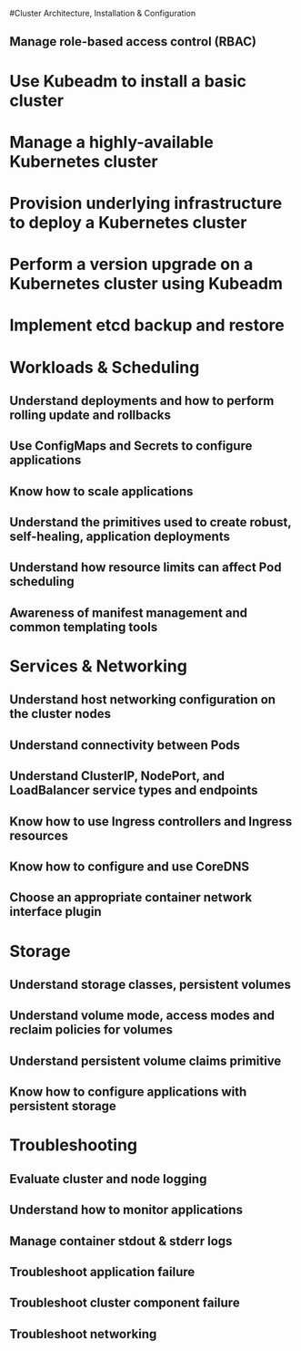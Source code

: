#Cluster Architecture, Installation & Configuration 

## Manage role-based access control (RBAC) 

 

 

 # Use Kubeadm to install a basic cluster 

 

 # Manage a highly-available Kubernetes cluster 

 

 # Provision underlying infrastructure to deploy a Kubernetes cluster  

 

 

#  Perform a version upgrade on a Kubernetes cluster using Kubeadm 

 

 

# Implement etcd backup and restore 


# Workloads & Scheduling

## Understand deployments and how to perform rolling update and rollbacks  

 

 
## Use ConfigMaps and Secrets to configure applications  

 

 

## Know how to scale applications  

 

 

## Understand the primitives used to create robust, self-healing, application deployments  

 

 

## Understand how resource limits can affect Pod scheduling  

 

 

## Awareness of manifest management and common templating tools 


# Services & Networking

## Understand host networking configuration on the cluster nodes  

 

 

## Understand connectivity between Pods  

 

 

## Understand ClusterIP, NodePort, and LoadBalancer service types and endpoints  

 

 

## Know how to use Ingress controllers and Ingress resources  

 

 

## Know how to configure and use CoreDNS  

 

 

## Choose an appropriate container network interface plugin 





# Storage

## Understand storage classes, persistent volumes  

## Understand volume mode, access modes and reclaim policies for volumes  

## Understand persistent volume claims primitive  

## Know how to configure applications with persistent storage 




# Troubleshooting
## Evaluate cluster and node logging

## Understand how to monitor applications  

## Manage container stdout & stderr logs  

## Troubleshoot application failure  

## Troubleshoot cluster component failure  

## Troubleshoot networking 



